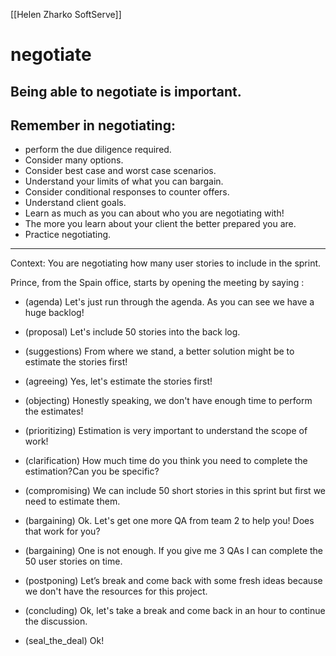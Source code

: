 [[Helen Zharko SoftServe]]

# negotiate
## Being able to negotiate is important.

## Remember in negotiating: 

- perform the due diligence required. 
- Consider many options. 
- Consider best case and worst case scenarios. 
- Understand your limits of what you can bargain. 
- Consider conditional responses to counter offers. 
- Understand client goals. 
- Learn as much as you can about who you are negotiating with! 
- The more you learn about your client the better prepared you are.
- Practice negotiating.


---
Context: You are negotiating how many user stories to include in the sprint.

        
Prince, from the Spain office, starts by opening the meeting by saying :

- (agenda) Let's just run through the agenda.  As you can see we have a huge backlog! 

- (proposal) Let's include 50 stories into the back log.
 
- (suggestions) From where we stand, a better solution might be to estimate the stories first!

- (agreeing) Yes, let's estimate the stories first!

- (objecting) Honestly speaking, we don't have enough time to perform the estimates!

- (prioritizing) Estimation is very important to understand the scope of work!

- (clarification) How much time do you think you need to complete the estimation?Can you be specific? 

- (compromising) We can include 50 short stories in this sprint but first we need to estimate them.

- (bargaining) Ok. Let's get one more QA from team 2 to help you! Does that work for you?
- (bargaining) One is not enough. If you give me 3 QAs I can complete the 50 user stories on time.

- (postponing) Let’s break and come back with some fresh ideas because we don't have the resources for this project.

- (concluding) Ok, let's take a break and come back in an hour to continue the discussion.

- (seal_the_deal) Ok!
